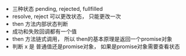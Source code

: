 * 三种状态 pending, rejected, fullfilled
* resolve, reject 可以更改状态， 只能更改一次
* then 方法内部状态判断 
* 成功和失败回调都有一个值
* then 方法链式调用， 所以 then的基本原理是返回一个promise对象
* 判断 x 是 普通值还是promise对象， 如果是promise对象需要查看状态